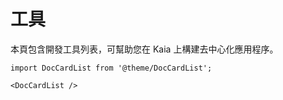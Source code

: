 # 工具

本頁包含開發工具列表，可幫助您在 Kaia 上構建去中心化應用程序。

```mdx-code-block
import DocCardList from '@theme/DocCardList';

<DocCardList />
```